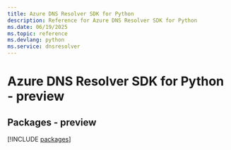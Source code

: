 ```yaml
---
title: Azure DNS Resolver SDK for Python
description: Reference for Azure DNS Resolver SDK for Python
ms.date: 06/19/2025
ms.topic: reference
ms.devlang: python
ms.service: dnsresolver
---
```

# Azure DNS Resolver SDK for Python - preview
## Packages - preview
[!INCLUDE [packages](dns-resolver-index.md)]